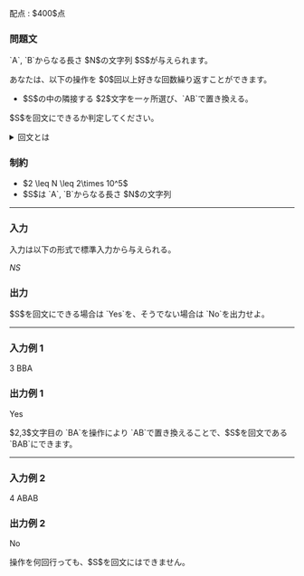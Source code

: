
<div>

<span>

<span>

<p>
配点 : $400$点
</p>

<div>

<section>

### **問題文**

<p>
`A`, `B`からなる長さ $N$の文字列 $S$が与えられます。
</p>

<p>
あなたは、以下の操作を $0$回以上好きな回数繰り返すことができます。
</p>

<ul>

<li>
$S$の中の隣接する $2$文字を一ヶ所選び、`AB`で置き換える。
</li>

</ul>

<p>
$S$を回文にできるか判定してください。
</p>

<details>

<summary>
回文とは
</summary>
ある文字列 $T$について、 $T$の長さを $|T|$として、全ての整数 $i$($1 \le i \le |T|$) について、 $T$の前から $i$文字目と後ろから $i$文字目が同じであるとき、またそのときに限って、 $T$は回文です。

</details>

</section>

</div>

<div>

<section>

### **制約**

<ul>

<li>
$2 \leq N  \leq 2\times 10^5$
</li>

<li>
$S$は `A`, `B`からなる長さ $N$の文字列
</li>

</ul>

</section>

</div>

---

<div>

<div>

<section>

### **入力**

<p>
入力は以下の形式で標準入力から与えられる。
</p>

<div>

$N$$S$
</div>

</section>

</div>

<div>

<section>

### **出力**

<p>
$S$を回文にできる場合は `Yes`を、そうでない場合は `No`を出力せよ。
</p>

</section>

</div>

</div>

---

<div>

<section>

### **入力例 1**

<div>

3
BBA

</div>

</section>

</div>

<div>

<section>

### **出力例 1**

<div>

Yes

</div>

<p>
$2,3$文字目の `BA`を操作により `AB`で置き換えることで、$S$を回文である `BAB`にできます。
</p>

</section>

</div>

---

<div>

<section>

### **入力例 2**

<div>

4
ABAB

</div>

</section>

</div>

<div>

<section>

### **出力例 2**

<div>

No

</div>

<p>
操作を何回行っても、$S$を回文にはできません。
</p>

</section>

</div>

</span>

</span>

</div>

